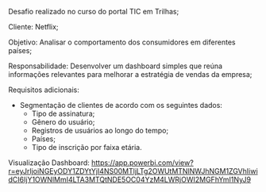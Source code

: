 Desafio realizado no curso do portal TIC em Trilhas; 

Cliente: Netflix;

Objetivo: Analisar o comportamento dos consumidores em diferentes países;

Responsabilidade: Desenvolver um dashboard simples que reúna informações relevantes para melhorar a estratégia de vendas da empresa; 

Requisitos adicionais:
- Segmentação de clientes de acordo com os seguintes dados:
   - Tipo de assinatura;
   - Gênero do usuário;
   - Registros de usuários ao longo do tempo;
   - Países;
   - Tipo de inscrição por faixa etária. 

Visualização Dashboard: https://app.powerbi.com/view?r=eyJrIjoiNGEyODY1ZDYtYjI4NS00MTljLTg2OWUtMTNlNWJhNGM1ZGVhIiwidCI6IjY1OWNlMmI4LTA3MTQtNDE5OC04YzM4LWRjOWI2MGFhYmI1NyJ9
